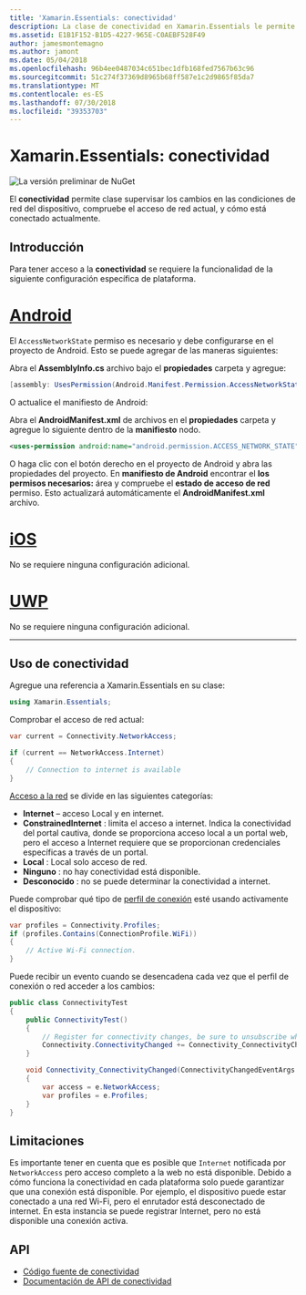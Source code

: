 ```yaml
---
title: 'Xamarin.Essentials: conectividad'
description: La clase de conectividad en Xamarin.Essentials le permite supervisar los cambios en las condiciones de red del dispositivo, compruebe el acceso de red actual, y cómo está conectado actualmente.
ms.assetid: E1B1F152-B1D5-4227-965E-C0AEBF528F49
author: jamesmontemagno
ms.author: jamont
ms.date: 05/04/2018
ms.openlocfilehash: 96b4ee0487034c651bec1dfb168fed7567b63c96
ms.sourcegitcommit: 51c274f37369d8965b68ff587e1c2d9865f85da7
ms.translationtype: MT
ms.contentlocale: es-ES
ms.lasthandoff: 07/30/2018
ms.locfileid: "39353703"
---
```

# <a name="xamarinessentials-connectivity"></a>Xamarin.Essentials: conectividad

![La versión preliminar de NuGet](~/media/shared/pre-release.png)

El **conectividad** permite clase supervisar los cambios en las condiciones de red del dispositivo, compruebe el acceso de red actual, y cómo está conectado actualmente.

## <a name="getting-started"></a>Introducción

Para tener acceso a la **conectividad** se requiere la funcionalidad de la siguiente configuración específica de plataforma.

# <a name="androidtabandroid"></a>[Android](#tab/android)

El `AccessNetworkState` permiso es necesario y debe configurarse en el proyecto de Android. Esto se puede agregar de las maneras siguientes:

Abra el **AssemblyInfo.cs** archivo bajo el **propiedades** carpeta y agregue:

```csharp
[assembly: UsesPermission(Android.Manifest.Permission.AccessNetworkState)]
```

O actualice el manifiesto de Android:

Abra el **AndroidManifest.xml** de archivos en el **propiedades** carpeta y agregue lo siguiente dentro de la **manifiesto** nodo.

```xml
<uses-permission android:name="android.permission.ACCESS_NETWORK_STATE" />
```

O haga clic con el botón derecho en el proyecto de Android y abra las propiedades del proyecto. En **manifiesto de Android** encontrar el **los permisos necesarios:** área y compruebe el **estado de acceso de red** permiso. Esto actualizará automáticamente el **AndroidManifest.xml** archivo.

# <a name="iostabios"></a>[iOS](#tab/ios)

No se requiere ninguna configuración adicional.

# <a name="uwptabuwp"></a>[UWP](#tab/uwp)

No se requiere ninguna configuración adicional.

-----

## <a name="using-connectivity"></a>Uso de conectividad

Agregue una referencia a Xamarin.Essentials en su clase:

```csharp
using Xamarin.Essentials;
```

Comprobar el acceso de red actual:

```csharp
var current = Connectivity.NetworkAccess;

if (current == NetworkAccess.Internet)
{
    // Connection to internet is available
}
```

[Acceso a la red](xref:Xamarin.Essentials.NetworkAccess) se divide en las siguientes categorías:

* **Internet** – acceso Local y en internet.
* **ConstrainedInternet** : limita el acceso a internet. Indica la conectividad del portal cautiva, donde se proporciona acceso local a un portal web, pero el acceso a Internet requiere que se proporcionan credenciales específicas a través de un portal.
* **Local** : Local solo acceso de red.
* **Ninguno** : no hay conectividad está disponible.
* **Desconocido** : no se puede determinar la conectividad a internet.

Puede comprobar qué tipo de [perfil de conexión](xref:Xamarin.Essentials.ConnectionProfile) esté usando activamente el dispositivo:

```csharp
var profiles = Connectivity.Profiles;
if (profiles.Contains(ConnectionProfile.WiFi))
{
    // Active Wi-Fi connection.
}
```

Puede recibir un evento cuando se desencadena cada vez que el perfil de conexión o red acceder a los cambios:

```csharp
public class ConnectivityTest
{
    public ConnectivityTest()
    {
        // Register for connectivity changes, be sure to unsubscribe when finished
        Connectivity.ConnectivityChanged += Connectivity_ConnectivityChanged;
    }

    void Connectivity_ConnectivityChanged(ConnectivityChangedEventArgs  e)
    {
        var access = e.NetworkAccess;
        var profiles = e.Profiles;
    }
}
```

## <a name="limitations"></a>Limitaciones

Es importante tener en cuenta que es posible que `Internet` notificada por `NetworkAccess` pero acceso completo a la web no está disponible. Debido a cómo funciona la conectividad en cada plataforma solo puede garantizar que una conexión está disponible. Por ejemplo, el dispositivo puede estar conectado a una red Wi-Fi, pero el enrutador está desconectado de internet. En esta instancia se puede registrar Internet, pero no está disponible una conexión activa.

## <a name="api"></a>API

* [Código fuente de conectividad](https://github.com/xamarin/Essentials/tree/master/Xamarin.Essentials/Connectivity)
* [Documentación de API de conectividad](xref:Xamarin.Essentials.Connectivity)
